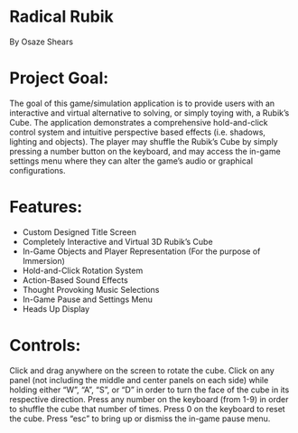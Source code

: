 Radical Rubik 
============
By Osaze Shears 

Project Goal: 
============
The goal of this game/simulation application is to provide users with an interactive and virtual alternative to solving, or simply toying with, a Rubik’s Cube. The application demonstrates a comprehensive hold-and-click control system and intuitive perspective based effects (i.e. shadows, lighting and objects). The player may shuffle the Rubik’s Cube by simply pressing a number button on the keyboard, and may access the in-game settings menu where they can alter the game’s audio or graphical configurations. 


Features: 
============
 * Custom Designed Title Screen 
 * Completely Interactive and Virtual 3D Rubik’s Cube 
 * In-Game Objects and Player Representation (For the purpose of Immersion) 
 * Hold-and-Click Rotation System 
 * Action-Based Sound Effects 
 * Thought Provoking Music Selections 
 * In-Game Pause and Settings Menu
 * Heads Up Display


Controls: 
============
Click and drag anywhere on the screen to rotate the cube. Click on any panel (not including the middle and center panels on each side) while holding either “W”, “A”, “S”, or “D” in order to turn the face of the cube in its respective direction. Press any number on the keyboard (from 1-9) in order to shuffle the cube that number of times. Press 0 on the keyboard to reset the cube. Press “esc” to bring up or dismiss the in-game pause menu. 
